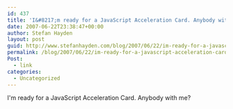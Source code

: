 ```yaml
---
id: 437
title: 'I&#8217;m ready for a JavaScript Acceleration Card. Anybody with me?'
date: 2007-06-22T23:38:47+00:00
author: Stefan Hayden
layout: post
guid: http://www.stefanhayden.com/blog/2007/06/22/im-ready-for-a-javascript-acceleration-card-anybody-with-me/
permalink: /blog/2007/06/22/im-ready-for-a-javascript-acceleration-card-anybody-with-me/
Post:
  - link
categories:
  - Uncategorized
---
```

<p>I'm ready for a JavaScript Acceleration Card. Anybody with me?
</p>
